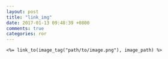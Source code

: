 ```yaml
---
layout: post
title: "link_img"
date: 2017-01-13 09:48:39 +0800
comments: true
categories: ror
---
```

``` erb
<%= link_to(image_tag("path/to/image.png"), image_path) %>
```
